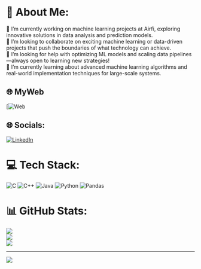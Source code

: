 # 💫 About Me:
🔭 I’m currently working on machine learning projects at Airfi, exploring innovative solutions in data analysis and prediction models.<br>👯 I’m looking to collaborate on exciting machine learning or data-driven projects that push the boundaries of what technology can achieve.<br>🤝 I’m looking for help with optimizing ML models and scaling data pipelines—always open to learning new strategies!<br>🌱 I’m currently learning about advanced machine learning algorithms and real-world implementation techniques for large-scale systems.

## 🌐 MyWeb
[![Web](https://www.guidobiosca.com)

## 🌐 Socials:
[![LinkedIn](https://img.shields.io/badge/LinkedIn-%230077B5.svg?logo=linkedin&logoColor=white)](https://linkedin.com/in/guido-biosca-lasa) 

# 💻 Tech Stack:
![C](https://img.shields.io/badge/c-%2300599C.svg?style=for-the-badge&logo=c&logoColor=white) ![C++](https://img.shields.io/badge/c++-%2300599C.svg?style=for-the-badge&logo=c%2B%2B&logoColor=white) ![Java](https://img.shields.io/badge/java-%23ED8B00.svg?style=for-the-badge&logo=openjdk&logoColor=white) ![Python](https://img.shields.io/badge/python-3670A0?style=for-the-badge&logo=python&logoColor=ffdd54) ![Pandas](https://img.shields.io/badge/pandas-%23150458.svg?style=for-the-badge&logo=pandas&logoColor=white)
# 📊 GitHub Stats:
![](https://github-readme-stats.vercel.app/api?username=BioscaG&theme=dark&hide_border=false&include_all_commits=false&count_private=false)<br/>
![](https://github-readme-streak-stats.herokuapp.com/?user=BioscaG&theme=dark&hide_border=false)<br/>
![](https://github-readme-stats.vercel.app/api/top-langs/?username=BioscaG&theme=dark&hide_border=false&include_all_commits=false&count_private=false&layout=compact)

---
[![](https://visitcount.itsvg.in/api?id=BioscaG&icon=0&color=0)](https://visitcount.itsvg.in)
